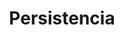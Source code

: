 ---
title: Persistencia
authorName: '@doneberDev'
twitter: https://twitter.com/doneberdev
linkedin: https://www.linkedin.com/in/don-eber/
github: https://github.com/doneber
year: 21 noviembre 2020
icon: 'mdi-play'
linkVideo: https://www.youtube.com/embed/lD2ONd8jTRc
block: false
description: |
  En este video explicamos como aplicar persistencia en POO con Java
---